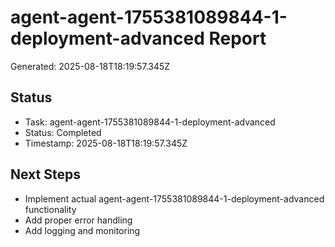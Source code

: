 # agent-agent-1755381089844-1-deployment-advanced Report

Generated: 2025-08-18T18:19:57.345Z

## Status
- Task: agent-agent-1755381089844-1-deployment-advanced
- Status: Completed
- Timestamp: 2025-08-18T18:19:57.345Z

## Next Steps
- Implement actual agent-agent-1755381089844-1-deployment-advanced functionality
- Add proper error handling
- Add logging and monitoring
